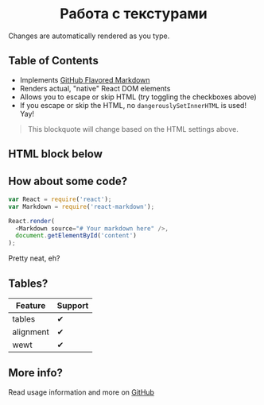 <h1 align="center">Работа с текстурами</h1>
Changes are automatically rendered as you type.

## Table of Contents

* Implements [GitHub Flavored Markdown](https://github.github.com/gfm/)
* Renders actual, "native" React DOM elements
* Allows you to escape or skip HTML (try toggling the checkboxes above)
* If you escape or skip the HTML, no `dangerouslySetInnerHTML` is used! Yay!

<blockquote>
  This blockquote will change based on the HTML settings above.
</blockquote>

## HTML block below


## How about some code?
```js
var React = require('react');
var Markdown = require('react-markdown');

React.render(
  <Markdown source="# Your markdown here" />,
  document.getElementById('content')
);
```

Pretty neat, eh?

## Tables?

| Feature   | Support |
| --------- | ------- |
| tables    | ✔ |
| alignment | ✔ |
| wewt      | ✔ |

## More info?

Read usage information and more on [GitHub](//github.com/rexxars/react-markdown)
